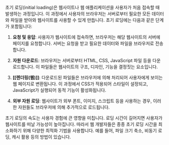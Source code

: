 초기 로딩(initial loading)은 웹사이트나 웹 애플리케이션을 사용자가 처음 접속할 때 발생하는 과정입니다. 이 과정에서 사용자의 브라우저는 서버로부터 필요한 모든 데이터와 파일을 받아와 웹사이트를 사용할 수 있게 만듭니다. 초기 로딩에는 다음과 같은 단계가 포함됩니다:

1. **요청 및 응답**: 사용자가 웹사이트에 접속하면, 브라우저는 해당 웹사이트의 서버에 페이지를 요청합니다. 서버는 요청을 받고 필요한 데이터와 파일을 브라우저로 전송합니다.
    
2. **자원 다운로드**: 브라우저는 서버로부터 HTML, CSS, JavaScript 파일 등을 다운로드합니다. 이 파일들은 웹사이트의 구조, 디자인, 기능을 결정짓는 요소입니다.
    
3. **[[렌더링(웹)]]**: 다운로드된 파일들은 브라우저에 의해 처리되어 사용자에게 보이는 웹 페이지로 변환됩니다. 이 과정에서 CSS가 적용되어 스타일이 설정되고, JavaScript가 실행되어 동적 기능이 활성화됩니다.
    
4. **외부 자원 로딩**: 웹사이트가 외부 폰트, 이미지, 스크립트 등을 사용하는 경우, 이러한 자원들도 브라우저에 의해 추가적으로 로드됩니다.
    

초기 로딩의 속도는 사용자 경험에 큰 영향을 미칩니다. 로딩 시간이 길어지면 사용자가 웹사이트를 떠날 가능성이 높아집니다. 따라서 웹 개발자들은 종종 초기 로딩 시간을 최소화하기 위해 다양한 최적화 기법을 사용합니다. 예를 들어, 파일 크기 축소, 비동기 로딩, 캐시 활용 등의 방법이 있습니다.